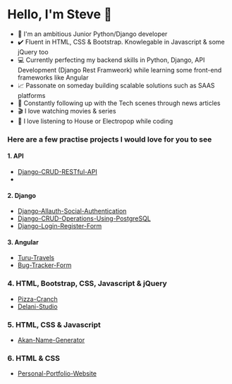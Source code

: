 # Hello, I'm Steve 👋
- 💪 I'm an ambitious Junior Python/Django developer
- ✔️ Fluent in HTML, CSS & Bootstrap. Knowlegable in Javascript & some jQuery too
- 💻 Currently perfecting my backend skills in Python, Django, API Development (Django Rest Framweork) while learning some front-end frameworks like Angular
- 📈 Passonate on someday building scalable solutions such as SAAS platforms
- 📰 Constantly following up with the Tech scenes through news articles
- 🎬 I love watching movies & series
- 🎵 I love listening to House or Electropop while coding

### Here are a few practise projects I would love for you to see
#### 1. API
* [Django-CRUD-RESTful-API](https://github.com/steve-njuguna-k/Django-CRUD-RESTful-API)
*
#### 2. Django
* [Django-Allauth-Social-Authentication](https://github.com/steve-njuguna-k/Django-Allauth-Social-Authentication)
* [Django-CRUD-Operations-Using-PostgreSQL](https://github.com/steve-njuguna-k/Django-CRUD-Operations-Using-PostgreSQL)
* [Django-Login-Register-Form](https://github.com/steve-njuguna-k/Django-Login-Register-Form)

#### 3. Angular
* [Turu-Travels](https://github.com/steve-njuguna-k/Turu-Travels)
* [Bug-Tracker-Form](https://github.com/steve-njuguna-k/Bug-Tracker-Form)

### 4. HTML, Bootstrap, CSS, Javascript & jQuery
* [Pizza-Cranch](https://github.com/steve-njuguna-k/Pizza-Cranch)
* [Delani-Studio](https://github.com/steve-njuguna-k/Delani-Studio)

### 5. HTML, CSS & Javascript
* [Akan-Name-Generator](https://github.com/steve-njuguna-k/Akan-Name-Generator)

### 6. HTML & CSS
* [Personal-Portfolio-Website](https://github.com/steve-njuguna-k/Personal-Portfolio-Website)
